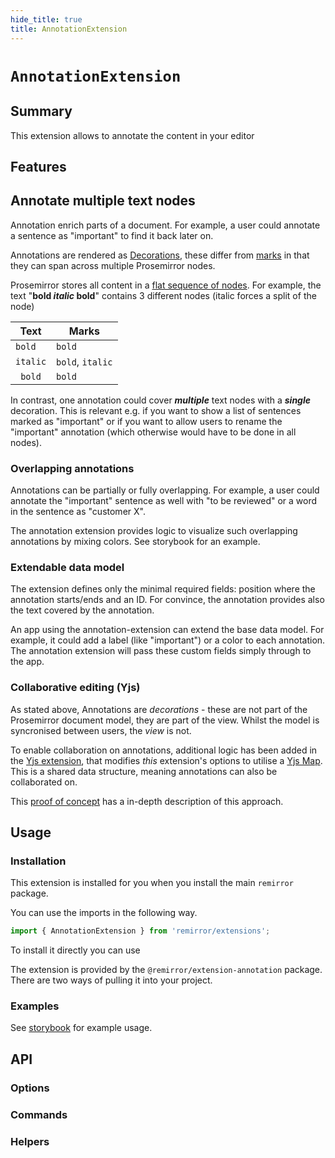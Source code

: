 ```yaml
---
hide_title: true
title: AnnotationExtension
---
```


# `AnnotationExtension`

## Summary

This extension allows to annotate the content in your editor

## Features

## Annotate multiple text nodes

Annotation enrich parts of a document. For example, a user could annotate a sentence as "important" to find it back later on.

Annotations are rendered as [Decorations](https://prosemirror.net/docs/ref/#view.Decorations), these differ from [marks](https://prosemirror.net/docs/ref/#model.Mark) in that they can span across multiple Prosemirror nodes.

Prosemirror stores all content in a [flat sequence of nodes](https://prosemirror.net/docs/guide/#doc). For example, the text "**bold _italic_ bold**" contains 3 different nodes (italic forces a split of the node)

| Text     | Marks            |
| -------- | ---------------- |
| `bold `  | `bold`           |
| `italic` | `bold`, `italic` |
| ` bold`  | `bold`           |

In contrast, one annotation could cover **_multiple_** text nodes with a **_single_** decoration. This is relevant e.g. if you want to show a list of sentences marked as "important" or if you want to allow users to rename the "important" annotation (which otherwise would have to be done in all nodes).

### Overlapping annotations

Annotations can be partially or fully overlapping. For example, a user could annotate the "important" sentence as well with "to be reviewed" or a word in the sentence as "customer X".

The annotation extension provides logic to visualize such overlapping annotations by mixing colors. See storybook for an example.

### Extendable data model

The extension defines only the minimal required fields: position where the annotation starts/ends and an ID. For convince, the annotation provides also the text covered by the annotation.

An app using the annotation-extension can extend the base data model. For example, it could add a label (like "important") or a color to each annotation. The annotation extension will pass these custom fields simply through to the app.

### Collaborative editing (Yjs)

As stated above, Annotations are _decorations_ - these are not part of the Prosemirror document model, they are part of the view. Whilst the model is syncronised between users, the _view_ is not.

To enable collaboration on annotations, additional logic has been added in the [Yjs extension](https://github.com/remirror/remirror/tree/main/packages/remirror__extension-yjs#readme), that modifies _this_ extension's options to utilise a [Yjs Map](https://docs.yjs.dev/api/shared-types/y.map). This is a shared data structure, meaning annotations can also be collaborated on.

This [proof of concept](https://github.com/collaborne/remirror-yjs-webrtc-demo/#readme) has a in-depth description of this approach.

## Usage

### Installation

This extension is installed for you when you install the main `remirror` package.

You can use the imports in the following way.

```ts
import { AnnotationExtension } from 'remirror/extensions';
```

To install it directly you can use

The extension is provided by the `@remirror/extension-annotation` package. There are two ways of pulling it into your project.

### Examples

See [storybook](https://remirror.vercel.app/?path=/story/annotation-extension--basic) for example usage.

## API

### Options

### Commands

### Helpers
